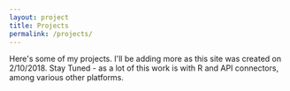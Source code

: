 ```yaml
---
layout: project
title: Projects
permalink: /projects/
---
```


Here's some of my projects.  I'll be adding more as this site was created on 2/10/2018.  Stay Tuned - as a lot of this work is with R and API connectors, among various other platforms. 
